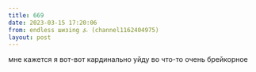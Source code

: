 ```yaml
---
title: 669
date: 2023-03-15 17:20:06
from: endless шизing ⍼ (channel1162404975)
layout: post
---
```


мне кажется я вот-вот кардинально уйду во что-то очень брейкорное
